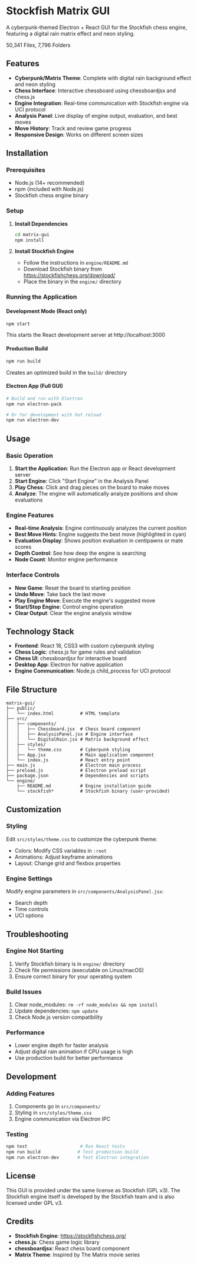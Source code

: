 # Stockfish Matrix GUI

A cyberpunk-themed Electron + React GUI for the Stockfish chess engine, featuring a digital rain matrix effect and neon styling.

50,341 Files, 7,796 Folders

## Features

- **Cyberpunk/Matrix Theme**: Complete with digital rain background effect and neon styling
- **Chess Interface**: Interactive chessboard using chessboardjsx and chess.js
- **Engine Integration**: Real-time communication with Stockfish engine via UCI protocol
- **Analysis Panel**: Live display of engine output, evaluation, and best moves
- **Move History**: Track and review game progress
- **Responsive Design**: Works on different screen sizes

## Installation

### Prerequisites

- Node.js (14+ recommended)
- npm (included with Node.js)
- Stockfish chess engine binary

### Setup

1. **Install Dependencies**
   ```bash
   cd matrix-gui
   npm install
   ```

2. **Install Stockfish Engine**
   - Follow the instructions in `engine/README.md`
   - Download Stockfish binary from https://stockfishchess.org/download/
   - Place the binary in the `engine/` directory

### Running the Application

#### Development Mode (React only)
```bash
npm start
```
This starts the React development server at http://localhost:3000

#### Production Build
```bash
npm run build
```
Creates an optimized build in the `build/` directory

#### Electron App (Full GUI)
```bash
# Build and run with Electron
npm run electron-pack

# Or for development with hot reload
npm run electron-dev
```

## Usage

### Basic Operation

1. **Start the Application**: Run the Electron app or React development server
2. **Start Engine**: Click "Start Engine" in the Analysis Panel
3. **Play Chess**: Click and drag pieces on the board to make moves
4. **Analyze**: The engine will automatically analyze positions and show evaluations

### Engine Features

- **Real-time Analysis**: Engine continuously analyzes the current position
- **Best Move Hints**: Engine suggests the best move (highlighted in cyan)
- **Evaluation Display**: Shows position evaluation in centipawns or mate scores
- **Depth Control**: See how deep the engine is searching
- **Node Count**: Monitor engine performance

### Interface Controls

- **New Game**: Reset the board to starting position
- **Undo Move**: Take back the last move
- **Play Engine Move**: Execute the engine's suggested move
- **Start/Stop Engine**: Control engine operation
- **Clear Output**: Clear the engine analysis window

## Technology Stack

- **Frontend**: React 18, CSS3 with custom cyberpunk styling
- **Chess Logic**: chess.js for game rules and validation
- **Chess UI**: chessboardjsx for interactive board
- **Desktop App**: Electron for native application
- **Engine Communication**: Node.js child_process for UCI protocol

## File Structure

```
matrix-gui/
├── public/
│   └── index.html          # HTML template
├── src/
│   ├── components/
│   │   ├── Chessboard.jsx  # Chess board component
│   │   ├── AnalysisPanel.jsx # Engine interface
│   │   └── DigitalRain.jsx # Matrix background effect
│   ├── styles/
│   │   └── theme.css       # Cyberpunk styling
│   ├── App.jsx             # Main application component
│   └── index.js            # React entry point
├── main.js                 # Electron main process
├── preload.js              # Electron preload script
├── package.json            # Dependencies and scripts
└── engine/
    ├── README.md           # Engine installation guide
    └── stockfish*          # Stockfish binary (user-provided)
```

## Customization

### Styling
Edit `src/styles/theme.css` to customize the cyberpunk theme:
- Colors: Modify CSS variables in `:root`
- Animations: Adjust keyframe animations
- Layout: Change grid and flexbox properties

### Engine Settings
Modify engine parameters in `src/components/AnalysisPanel.jsx`:
- Search depth
- Time controls
- UCI options

## Troubleshooting

### Engine Not Starting
1. Verify Stockfish binary is in `engine/` directory
2. Check file permissions (executable on Linux/macOS)
3. Ensure correct binary for your operating system

### Build Issues
1. Clear node_modules: `rm -rf node_modules && npm install`
2. Update dependencies: `npm update`
3. Check Node.js version compatibility

### Performance
- Lower engine depth for faster analysis
- Adjust digital rain animation if CPU usage is high
- Use production build for better performance

## Development

### Adding Features
1. Components go in `src/components/`
2. Styling in `src/styles/theme.css`
3. Engine communication via Electron IPC

### Testing
```bash
npm test                    # Run React tests
npm run build              # Test production build
npm run electron-dev       # Test Electron integration
```

## License

This GUI is provided under the same license as Stockfish (GPL v3). The Stockfish engine itself is developed by the Stockfish team and is also licensed under GPL v3.

## Credits

- **Stockfish Engine**: https://stockfishchess.org/
- **chess.js**: Chess game logic library
- **chessboardjsx**: React chess board component
- **Matrix Theme**: Inspired by The Matrix movie series
